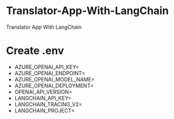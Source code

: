 # Translator-App-With-LangChain
Translator App With LangChain

# Create .env
+ AZURE_OPENAI_API_KEY=
+ AZURE_OPENAI_ENDPOINT=
+ AZURE_OPENAI_MODEL_NAME=
+ AZURE_OPENAI_DEPLOYMENT=
+ OPENAI_API_VERSION=
+ LANGCHAIN_API_KEY=
+ LANGCHAIN_TRACING_V2=
+ LANGCHAIN_PROJECT=
